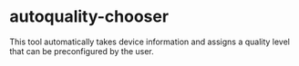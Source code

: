 # autoquality-chooser
This tool automatically takes device information and assigns a quality level that can be preconfigured by the user.
